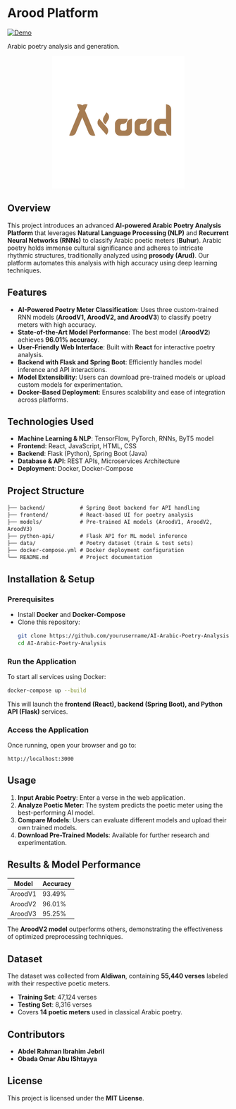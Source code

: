 # Arood Platform

[![Demo](https://img.shields.io/badge/Demo-YouTube-FF0000?style=social&logo=youtube)](https://www.youtube.com/watch?v=9bsCSzAySrY)


Arabic poetry analysis and generation. 

<p align = 'center'>
<img src='https://raw.githubusercontent.com/0bada02/Arood-Platform/master/Arood.png' width='300px' alt='logo for Arood'/>
</p>

## Overview
This project introduces an advanced **AI-powered Arabic Poetry Analysis Platform** that leverages **Natural Language Processing (NLP)** and **Recurrent Neural Networks (RNNs)** to classify Arabic poetic meters (**Buhur**). Arabic poetry holds immense cultural significance and adheres to intricate rhythmic structures, traditionally analyzed using **prosody (Arud)**. Our platform automates this analysis with high accuracy using deep learning techniques.

## Features

- **AI-Powered Poetry Meter Classification**: Uses three custom-trained RNN models (**AroodV1, AroodV2, and AroodV3**) to classify poetry meters with high accuracy.
- **State-of-the-Art Model Performance**: The best model (**AroodV2**) achieves **96.01% accuracy**.
- **User-Friendly Web Interface**: Built with **React** for interactive poetry analysis.
- **Backend with Flask and Spring Boot**: Efficiently handles model inference and API interactions.
- **Model Extensibility**: Users can download pre-trained models or upload custom models for experimentation.
- **Docker-Based Deployment**: Ensures scalability and ease of integration across platforms.

## Technologies Used

- **Machine Learning & NLP**: TensorFlow, PyTorch, RNNs, ByT5 model
- **Frontend**: React, JavaScript, HTML, CSS
- **Backend**: Flask (Python), Spring Boot (Java)
- **Database & API**: REST APIs, Microservices Architecture
- **Deployment**: Docker, Docker-Compose

## Project Structure

```
├── backend/           # Spring Boot backend for API handling
├── frontend/          # React-based UI for poetry analysis
├── models/            # Pre-trained AI models (AroodV1, AroodV2, AroodV3)
├── python-api/        # Flask API for ML model inference
├── data/              # Poetry dataset (train & test sets)
├── docker-compose.yml # Docker deployment configuration
└── README.md          # Project documentation
```

## Installation & Setup

### Prerequisites

- Install **Docker** and **Docker-Compose**
- Clone this repository:
  ```bash
  git clone https://github.com/yourusername/AI-Arabic-Poetry-Analysis.git
  cd AI-Arabic-Poetry-Analysis
  ```

### Run the Application

To start all services using Docker:

```bash
docker-compose up --build
```

This will launch the **frontend (React), backend (Spring Boot), and Python API (Flask)** services.

### Access the Application

Once running, open your browser and go to:

```
http://localhost:3000
```

## Usage

1. **Input Arabic Poetry**: Enter a verse in the web application.
2. **Analyze Poetic Meter**: The system predicts the poetic meter using the best-performing AI model.
3. **Compare Models**: Users can evaluate different models and upload their own trained models.
4. **Download Pre-Trained Models**: Available for further research and experimentation.

## Results & Model Performance

| Model   | Accuracy |
| ------- | -------- |
| AroodV1 | 93.49%   |
| AroodV2 | 96.01%   |
| AroodV3 | 95.25%   |

The **AroodV2 model** outperforms others, demonstrating the effectiveness of optimized preprocessing techniques.

## Dataset

The dataset was collected from **Aldiwan**, containing **55,440 verses** labeled with their respective poetic meters.

- **Training Set**: 47,124 verses
- **Testing Set**: 8,316 verses
- Covers **14 poetic meters** used in classical Arabic poetry.

## Contributors

- **Abdel Rahman Ibrahim Jebril**
- **Obada Omar Abu IShtayya**

## License

This project is licensed under the **MIT License**.

